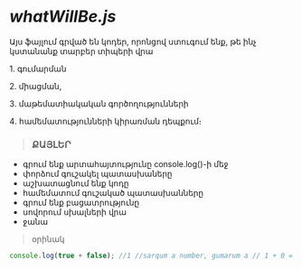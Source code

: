 # *whatWillBe.js*

Այս ֆայլում գրված են կոդեր, որոնցով ստուգում ենք, թե ինչ կստանանք տարբեր տիպերի վրա 

1․ գումարման

2․  միացման,

3․ մաթեմատիակական գործողությունների

4․ համեմատությունների կիրառման դեպքում։
  
> ### **ՔԱՅԼԵՐ**

* գրում ենք արտահայտությունը console.log()-ի մեջ
* փորձում գուշակել պատասխաները
* աշխատացնում ենք կոդը
* համեմատում գուշակած պատասխանները
* գրում ենք բացատրությունը
* սովորում սխալների վրա
* ջանա

>օրինակ

```javascript
console.log(true + false); //1 //sarqum a number, gumarum a // 1 + 0 = 1
```

